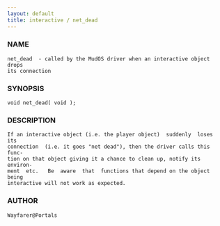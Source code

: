 ```yaml
---
layout: default
title: interactive / net_dead
---
```






### NAME
    net_dead  - called by the MudOS driver when an interactive object drops
    its connection


### SYNOPSIS
    void net_dead( void );


### DESCRIPTION
    If an interactive object (i.e. the player object)  suddenly  loses  its
    connection  (i.e. it goes "net dead"), then the driver calls this func‐
    tion on that object giving it a chance to clean up, notify its environ‐
    ment  etc.   Be  aware  that  functions that depend on the object being
    interactive will not work as expected.


### AUTHOR
    Wayfarer@Portals



